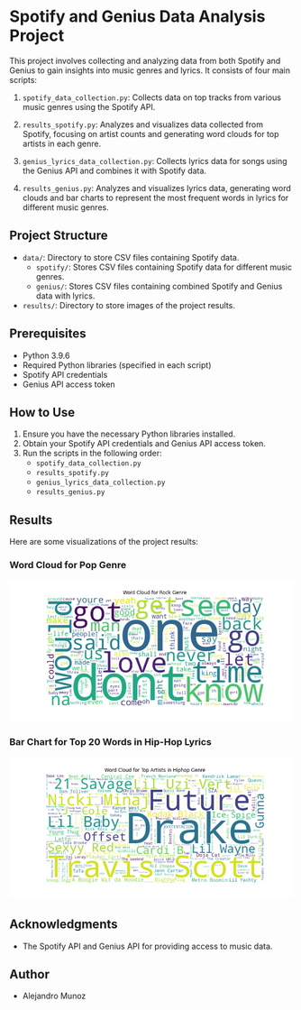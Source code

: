 # Spotify and Genius Data Analysis Project

This project involves collecting and analyzing data from both Spotify and Genius to gain insights into music genres and lyrics. It consists of four main scripts:

1. `spotify_data_collection.py`: Collects data on top tracks from various music genres using the Spotify API.

2. `results_spotify.py`: Analyzes and visualizes data collected from Spotify, focusing on artist counts and generating word clouds for top artists in each genre.

3. `genius_lyrics_data_collection.py`: Collects lyrics data for songs using the Genius API and combines it with Spotify data.

4. `results_genius.py`: Analyzes and visualizes lyrics data, generating word clouds and bar charts to represent the most frequent words in lyrics for different music genres.

## Project Structure

- `data/`: Directory to store CSV files containing Spotify data.
  - `spotify/`: Stores CSV files containing Spotify data for different music genres.
  - `genius/`: Stores CSV files containing combined Spotify and Genius data with lyrics.
- `results/`: Directory to store images of the project results.

## Prerequisites

- Python 3.9.6
- Required Python libraries (specified in each script)
- Spotify API credentials
- Genius API access token

## How to Use

1. Ensure you have the necessary Python libraries installed.
2. Obtain your Spotify API credentials and Genius API access token.
3. Run the scripts in the following order:
   - `spotify_data_collection.py`
   - `results_spotify.py`
   - `genius_lyrics_data_collection.py`
   - `results_genius.py`

## Results

Here are some visualizations of the project results:

### Word Cloud for Pop Genre
![Word Cloud for Most Used words in Rock Genre](results/most_used_words_in_rock_(A).png)

### Bar Chart for Top 20 Words in Hip-Hop Lyrics
![Word Cloud for Most Popular Hip-Hop artists](results/most_popular_artists_hiphop.png)

## Acknowledgments

- The Spotify API and Genius API for providing access to music data.

## Author

- Alejandro Munoz
